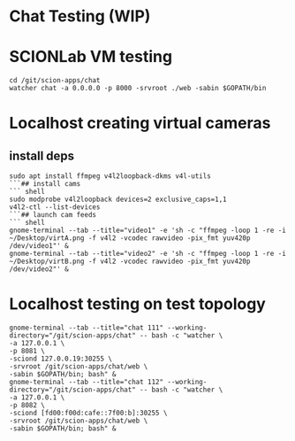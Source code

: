 # Chat Testing (WIP)

# SCIONLab VM testing
``` shell
cd /git/scion-apps/chat
watcher chat -a 0.0.0.0 -p 8000 -srvroot ./web -sabin $GOPATH/bin
```

# Localhost creating virtual cameras
## install deps
``` shell
sudo apt install ffmpeg v4l2loopback-dkms v4l-utils
```## install cams
``` shell
sudo modprobe v4l2loopback devices=2 exclusive_caps=1,1
v4l2-ctl --list-devices
```## launch cam feeds
``` shell
gnome-terminal --tab --title="video1" -e 'sh -c "ffmpeg -loop 1 -re -i ~/Desktop/virtA.png -f v4l2 -vcodec rawvideo -pix_fmt yuv420p /dev/video1"' &
gnome-terminal --tab --title="video2" -e 'sh -c "ffmpeg -loop 1 -re -i ~/Desktop/virtB.png -f v4l2 -vcodec rawvideo -pix_fmt yuv420p /dev/video2"' &
```

# Localhost testing on test topology
``` shell
gnome-terminal --tab --title="chat 111" --working-directory="/git/scion-apps/chat" -- bash -c "watcher \
-a 127.0.0.1 \
-p 8081 \
-sciond 127.0.0.19:30255 \
-srvroot /git/scion-apps/chat/web \
-sabin $GOPATH/bin; bash" &
gnome-terminal --tab --title="chat 112" --working-directory="/git/scion-apps/chat" -- bash -c "watcher \
-a 127.0.0.1 \
-p 8082 \
-sciond [fd00:f00d:cafe::7f00:b]:30255 \
-srvroot /git/scion-apps/chat/web \
-sabin $GOPATH/bin; bash" &
```
